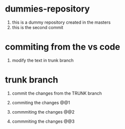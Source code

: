 # dummies-repository

1. this is a dummy repository created in the masters
2. this is the second commit


# commiting from the vs code

1. modify the text in trunk branch


# trunk branch
1. commit the changes from the TRUNK branch

2. commiting the changes @@1

3. commmiting the changes @@2

4. commmiting the changes @@3
